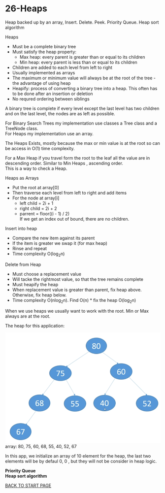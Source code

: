 # 26-Heaps
Heap backed up by an array,  Insert. Delete. Peek. Priority Queue. Heap sort algorithm  

Heaps  
-  Must be a complete binary tree
-  Must satisfy the heap property:
    -  Max heap: every parent is greater than or equal to its children  
    -  Min heap: every parent is less than or equal to its children  
-  Children are added to each level from left to right  
-  Usually implemented as arrays  
-  The maximum or minimum value will always be at the root of the tree - the advantage of using heap  
-  Heapify: process of converting a binary tree into a heap. This often has to be done after an insertion or deletion  
-  No requred ordering  between siblings  

A binary tree is complete if every level except the last level has two children and on the last level, the nodes are as left as possible.  

For Binary Search Trees my implementation use classes  a Tree class and a TreeNode class.  
For Heaps my implementation use an array.  
  
The Heaps Exists,  mostly because the max or min value is at the root so can be access in O(1) time complexity.  

For a Max Heap if you travel form the root to the leaf all the value are in descending order. Similar to Min Heaps , ascending order.   
This is a way to check a Heap.  

Heaps as Arrays  
-  Put the root at array[0]  
-  Then traverse each level from left to right and add items
-  For the node at array[i]  
    -  left child = 2i + 1  
    -  right child = 2i + 2  
    - parrent = floor((i - 1) / 2)  
If we get an index out of bound, there are no children.  


Insert into heap  
-  Compare the new item against its parent  
-  If the item is greater we swap it (for max heap)
-  Rinse and repeat  
-  Time complexity O(log<sub>2</sub>n)

Delete from Heap  
-  Must choose a replacement value  
-  Will tacke the rightmost value, so that the tree remains complete  
-  Must heapify the heap  
-  When replacement value is greater than parent, fix heap above. Otherwise, fix heap below.   
-  Time complexity O(nlog<sub>2</sub>n). Find O(n) * fix the heap O(log<sub>2</sub>n)  

When we use heaps we usually want to work with the root. Min or Max always are at the root.  

The heap for this application:

![Project Heap image](box/heap.png)  
array: 80, 75, 60, 68, 55, 40, 52, 67

In this app, we initialize an array of 10 element for the heap, the last two elements will be by defaul 0, 0 , but they will not be consider in heap logic.


**Priority Queue**  
**Heap sort algorithm**




[BACK TO START PAGE](https://github.com/FlorescuAndrei/Start.git) 



    

